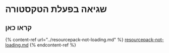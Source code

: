 # שגיאה בפעלת הטקסטורה 

## קראו כאן

{% content-ref url="../resourcepack-not-loading.md" %}
[resourcepack-not-loading.md](../resourcepack-not-loading.md)
{% endcontent-ref %}


